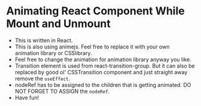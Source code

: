 # Animating React Component While Mount and Unmount

- This is written in React.
- This is also using animejs. Feel free to replace it with your own animation library or CSSlibrary.
- Feel free to change the animation for animation library anyway you like.
- Transition element is used from react-transition-group. But it can also be replaced by good ol' CSSTransition component and 
just straight away remove the `useEffect`.
- nodeRef has to be assigned to the children that is getting animated. DO NOT FORGET TO ASSIGN the `nodeRef`.
- Have fun!
